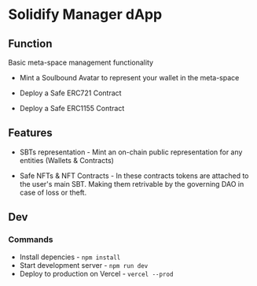 # Solidify Manager dApp


## Function

Basic meta-space management functionality

- Mint a Soulbound Avatar to represent your wallet in the meta-space

- Deploy a Safe ERC721 Contract

- Deploy a Safe ERC1155 Contract


## Features

- SBTs representation - Mint an on-chain public representation for any entities (Wallets & Contracts)

- Safe NFTs & NFT Contracts - In these contracts tokens are attached to the user's main SBT. Making them retrivable by the governing DAO in case of loss or theft.



## Dev

### Commands

- Install depencies - `npm install`
- Start development server - `npm run dev`
- Deploy to production on Vercel - `vercel --prod`
